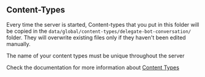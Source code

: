 ## Content-Types

Every time the server is started, Content-types that you put in this folder will be copied in the `data/global/content-types/delegate-bot-conversation/` folder.
They will overwrite existing files only if they haven't been edited manually.

The name of your content types must be unique throughout the server

Check the documentation for more information about [Content Types](http://localhost:3001/docs/next/build/content)
